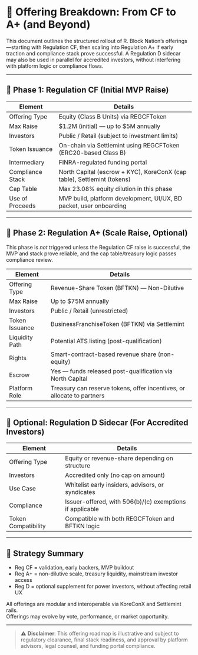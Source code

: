 # 💸 Offering Breakdown: From CF to A+ (and Beyond)

This document outlines the structured rollout of R. Block Nation’s offerings—starting with Regulation CF, then scaling into Regulation A+ if early traction and compliance stack prove successful. A Regulation D sidecar may also be used in parallel for accredited investors, without interfering with platform logic or compliance flows.

---

## 🧭 Phase 1: Regulation CF (Initial MVP Raise)

| Element                 | Details                                                                 |
|-------------------------|-------------------------------------------------------------------------|
| Offering Type           | Equity (Class B Units) via REGCFToken                                   |
| Max Raise               | $1.2M (initial) — up to $5M annually                                    |
| Investors               | Public / Retail (subject to investment limits)                          |
| Token Issuance          | On-chain via Settlemint using REGCFToken (ERC20-based Class B)          |
| Intermediary            | FINRA-regulated funding portal                                          |
| Compliance Stack        | North Capital (escrow + KYC), KoreConX (cap table), Settlemint (tokens) |
| Cap Table               | Max 23.08% equity dilution in this phase                                |
| Use of Proceeds         | MVP build, platform development, UI/UX, BD packet, user onboarding      |

---

## 🚀 Phase 2: Regulation A+ (Scale Raise, Optional)

This phase is *not* triggered unless the Regulation CF raise is successful, the MVP and stack prove reliable, and the cap table/treasury logic passes compliance review.

| Element                 | Details                                                                 |
|-------------------------|-------------------------------------------------------------------------|
| Offering Type           | Revenue-Share Token (BFTKN) — Non-Dilutive                              |
| Max Raise               | Up to $75M annually                                                     |
| Investors               | Public / Retail (unrestricted)                                          |
| Token Issuance          | BusinessFranchiseToken (BFTKN) via Settlemint                           |
| Liquidity Path          | Potential ATS listing (post-qualification)                              |
| Rights                  | Smart-contract-based revenue share (non-equity)                         |
| Escrow                  | Yes — funds released post-qualification via North Capital               |
| Platform Role           | Treasury can reserve tokens, offer incentives, or allocate to partners  |

---

## 🔑 Optional: Regulation D Sidecar (For Accredited Investors)

| Element                 | Details                                                                 |
|-------------------------|-------------------------------------------------------------------------|
| Offering Type           | Equity or revenue-share depending on structure                          |
| Investors               | Accredited only (no cap on amount)                                      |
| Use Case                | Whitelist early insiders, advisors, or syndicates                       |
| Compliance              | Issuer-offered, with 506(b)/(c) exemptions if applicable                |
| Token Compatibility     | Compatible with both REGCFToken and BFTKN logic                         |

---

## 🧠 Strategy Summary

- Reg CF = validation, early backers, MVP buildout  
- Reg A+ = non-dilutive scale, treasury liquidity, mainstream investor access  
- Reg D = optional supplement for power investors, without affecting retail UX  

All offerings are modular and interoperable via KoreConX and Settlemint rails.  
Offerings may evolve by vote, performance, or market opportunity.

---

> ⚠️ **Disclaimer**: This offering roadmap is illustrative and subject to regulatory clearance, final stack readiness, and approval by platform advisors, legal counsel, and funding portal compliance.

